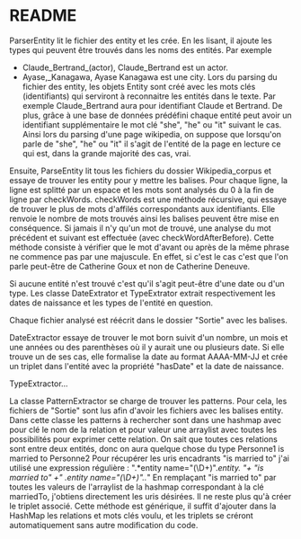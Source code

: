 README
===============================================================

ParserEntity lit le fichier des entity et les crée. En les lisant, il ajoute les types qui peuvent être trouvés dans les noms des entités.
Par exemple 
   - Claude_Bertrand_(actor), Claude_Bertrand est un actor.
   - Ayase,_Kanagawa, Ayase Kanagawa est une city.
Lors du parsing du fichier des entity, les objets Entity sont créé avec les mots clés (identifiants) qui serviront à reconnaitre les entités dans le texte. Par exemple Claude_Bertrand aura pour identifiant Claude et Bertrand.
De plus, grâce à une base de données prédéfini chaque entité peut avoir un identifiant supplémentaire le mot clé "she", "he" ou "it" suivant le cas. Ainsi lors du parsing d'une page wikipedia, on suppose que lorsqu'on parle de "she", "he" ou "it" il s'agit de l'entité de la page en lecture ce qui est, dans la grande majorité des cas, vrai.

Ensuite, ParseEntity lit tous les fichiers du dossier Wikipedia_corpus et essaye de trouver les entity pour y mettre les balises. Pour chaque ligne, la ligne est splitté par un espace et les mots sont analysés du 0 à la fin de ligne par checkWords.
checkWords est une méthode récursive, qui essaye de trouver le plus de mots d'affilés correspondants aux identifiants. Elle renvoie le nombre de mots trouvés ainsi les balises peuvent être mise en conséquence. Si jamais il n'y qu'un mot de trouvé, une analyse du mot précédent et suivant est effectuée (avec checkWordAfterBefore). Cette méthode consiste à vérifier que le mot d'avant ou après de la même phrase ne commence pas par une majuscule. En effet, si c'est le cas c'est que l'on parle peut-être de Catherine Goux et non de Catherine Deneuve.

Si aucune entité n'est trouvé c'est qu'il s'agit peut-être d'une date ou d'un type. Les classe DateExtrator et TypeExtrator extrait respectivement les dates de naissance et les types de l'entité en question.

Chaque fichier analysé est réécrit dans le dossier "Sortie" avec les balises.

DateExtractor essaye de trouver le mot born suivit d'un nombre, un mois et une années ou des parenthèses où il y aurait une ou plusieurs date.
Si elle trouve un de ses cas, elle formalise la date au format AAAA-MM-JJ et crée un triplet dans l'entité avec la propriété "hasDate" et la date de naissance.

TypeExtractor...

La classe PatternExtractor se charge de trouver les patterns. Pour cela, les fichiers de "Sortie" sont lus afin d'avoir les fichiers avec les balises entity.
Dans cette classe les patterns à rechercher sont dans une hashmap avec pour clé le nom de la relation et pour valeur une arraylist avec toutes les possibilités pour exprimer cette relation.
On sait que toutes ces relations sont entre deux entités, donc on aura quelque chose du type <entity name="uri1">Personne1</entity> is married to <entity name="uri2">Personne2</entity>
Pour récupérer les uris encadrants "is married to" j'ai utilisé une expression régulière : ".*entity name=\"(\\D+)\".*entity. "+ "is married to" +" .entity name=\"(\\D+)\"..*"
En remplaçant "is married to" par toutes les valeurs de l'arraylist de la hashmap correspondant à la clé marriedTo, j'obtiens directement les uris désirées. Il ne reste plus qu'à créer le triplet associé.
Cette méthode est générique, il suffit d'ajouter dans la HashMap les relations et mots clés voulu, et les triplets se créront automatiquement sans autre modification du code.
